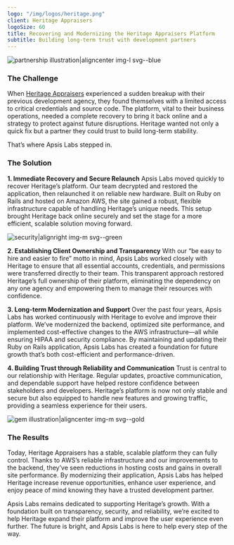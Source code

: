 ```yaml
---
logo: "/img/logos/heritage.png"
client: Heritage Appraisers
logoSize: 60
title: Recovering and Modernizing the Heritage Appraisers Platform
subtitle: Building long-term trust with development partners
---
```


![partnership illustration|aligncenter img-l svg--blue](img/cases/heritage/partners.svg)

### The Challenge

When [Heritage Appraisers](https://heritageappraisers.com/) experienced a sudden breakup with their previous development agency, they found themselves with a limited access to critical credentials and source code. The platform, vital to their business operations, needed a complete recovery to bring it back online and a strategy to protect against future disruptions. Heritage wanted not only a quick fix but a partner they could trust to build long-term stability.

That’s where Apsis Labs stepped in.

### The Solution

**1\. Immediate Recovery and Secure Relaunch**
Apsis Labs moved quickly to recover Heritage’s platform. Our team decrypted and restored the application, then relaunched it on reliable new hardware. Built on Ruby on Rails and hosted on Amazon AWS, the site gained a robust, flexible infrastructure capable of handling Heritage’s unique needs. This setup brought Heritage back online securely and set the stage for a more efficient, scalable solution moving forward.

![security|alignright img-m svg--green](img/cases/heritage/recovery.svg)

**2\. Establishing Client Ownership and Transparency**
With our “be easy to hire and easier to fire” motto in mind, Apsis Labs worked closely with Heritage to ensure that all essential accounts, credentials, and permissions were transferred directly to their team. This transparent approach restored Heritage’s full ownership of their platform, eliminating the dependency on any one agency and empowering them to manage their resources with confidence.

**3\. Long-term Modernization and Support**
Over the past four years, Apsis Labs has worked continuously with Heritage to evolve and improve their platform. We’ve modernized the backend, optimized site performance, and implemented cost-effective changes to the AWS infrastructure—all while ensuring HIPAA and security compliance. By maintaining and updating their Ruby on Rails application, Apsis Labs has created a foundation for future growth that’s both cost-efficient and performance-driven.

**4\. Building Trust through Reliability and Communication**
Trust is central to our relationship with Heritage. Regular updates, proactive communication, and dependable support have helped restore confidence between stakeholders and developers. Heritage’s platform is now not only stable and secure but also equipped to handle new features and growing traffic, providing a seamless experience for their users.

![gem illustration|aligncenter img-m svg--gold](img/cases/heritage/gem.svg)

### The Results

Today, Heritage Appraisers has a stable, scalable platform they can fully control. Thanks to AWS’s reliable infrastructure and our improvements to the backend, they’ve seen reductions in hosting costs and gains in overall site performance. By modernizing their application, Apsis Labs has helped Heritage increase revenue opportunities, enhance user experience, and enjoy peace of mind knowing they have a trusted development partner.

Apsis Labs remains dedicated to supporting Heritage’s growth. With a foundation built on transparency, security, and reliability, we’re excited to help Heritage expand their platform and improve the user experience even further. The future is bright, and Apsis Labs is here to help every step of the way.
